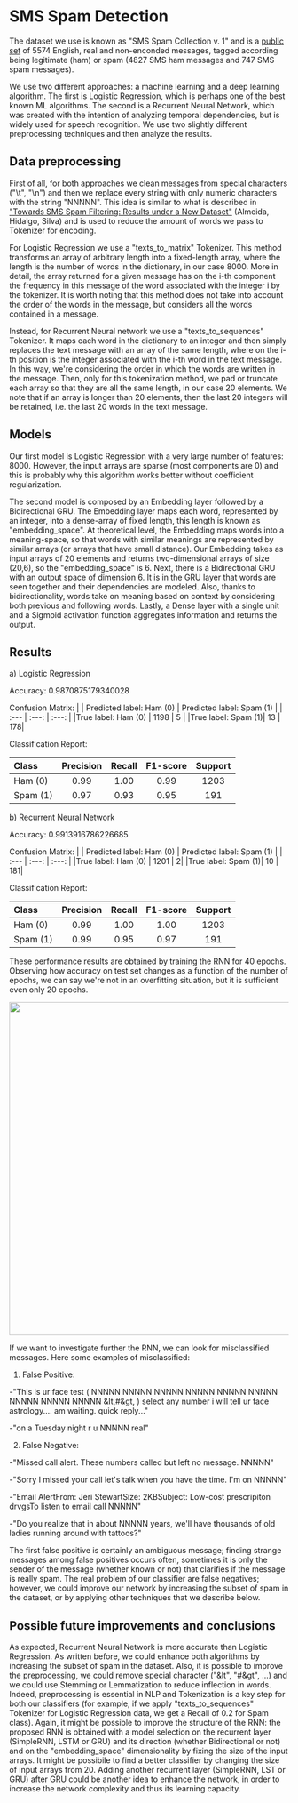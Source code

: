 # SMS Spam Detection

The dataset we use is known as "SMS Spam Collection v. 1" and is a [public set](https://www.dt.fee.unicamp.br/~tiago/smsspamcollection/) of 5574 English, real and non-enconded messages, tagged according being legitimate (ham) or spam (4827 SMS ham messages and 747 SMS spam messages).

We use two different approaches: a machine learning and a deep learning algorithm. The first is Logistic Regression, which is perhaps one of the best known ML algorithms. The second is a Recurrent Neural Network, which was created with the intention of analyzing temporal dependencies, but is widely used for speech recognition. We use two slightly different preprocessing techniques and then analyze the results.

## Data preprocessing
First of all, for both approaches we clean messages from special characters ("\t", "\n") and then we replace every string with only numeric characters with the string "NNNNN". This idea is similar to what is described in ["Towards SMS Spam Filtering: Results under a New Dataset"](https://www.dt.fee.unicamp.br/~tiago/smsspamcollection/IJISS13.pdf) (Almeida, Hidalgo, Silva) and is used to reduce the amount of words we pass to Tokenizer for encoding. 

For Logistic Regression we use a "texts_to_matrix" Tokenizer. This method transforms an array of arbitrary length into a fixed-length array, where the length is the number of words in the dictionary, in our case 8000. More in detail, the array returned for a given message has on the i-th component the frequency in this message of the word associated with the integer i by the tokenizer. It is worth noting that this method does not take into account the order of the words in the message, but considers all the words contained in a message.

Instead, for Recurrent Neural network we use a "texts_to_sequences" Tokenizer. It maps each word in the dictionary to an integer and then simply replaces the text message with an array of the same length, where on the i-th position is the integer associated with the i-th word in the text message. In this way, we're considering the order in which the words are written in the message. Then, only for this tokenization method, we pad or truncate each array so that they are all the same length, in our case 20 elements. We note that if an array is longer than 20 elements, then the last 20 integers will be retained, i.e. the last 20 words in the text message.

## Models
Our first model is Logistic Regression with a very large number of features: 8000. However, the input arrays are sparse (most components are 0) and this is probably why this algorithm works better without coefficient regularization. 

The second model is composed by an Embedding layer followed by a Bidirectional GRU.
The Embedding layer maps each word, represented by an integer, into a dense-array of fixed length, this length is known as "embedding_space". At theoretical level, the Embedding maps words into a meaning-space, so that words with similar meanings are represented by similar arrays (or arrays that have small distance). Our Embedding takes as input arrays of 20 elements and returns two-dimensional arrays of size (20,6), so the "embedding_space" is 6.
Next, there is a Bidirectional GRU with an output space of dimension 6. It is in the GRU layer that words are seen together and their dependencies are modeled. Also, thanks to bidirectionality, words take on meaning based on context by considering both previous and following words. 
Lastly, a Dense layer with a single unit and a Sigmoid activation function aggregates information and returns the output. 

## Results
a) Logistic Regression

Accuracy: 0.9870875179340028

Confusion Matrix: 
|                    | Predicted label: Ham (0)  |  Predicted label: Spam (1)   |
|          :---      |          :---:            |           :---:              |
|True label: Ham (0) |  1198                     |                            5 |
|True label: Spam (1)|    13                     |                           178|

Classification Report: 

|  Class   |  Precision  |  Recall    | F1-score   |   Support |
|   :---   |    :---:    |    :---:   |   :---:    |    :---:  |
|  Ham (0) |    0.99     |    1.00    |  0.99      |    1203   |
| Spam (1) |    0.97     |   0.93     |   0.95     |    191    |

b) Recurrent Neural Network

Accuracy: 0.9913916786226685

Confusion Matrix: 
|                    | Predicted label: Ham (0)  |  Predicted label: Spam (1)   |
|          :---      |          :---:            |           :---:              |
|True label: Ham (0) |  1201                     |                             2|
|True label: Spam (1)|    10                     |                           181|

Classification Report: 

|  Class   |  Precision  |  Recall    | F1-score   |   Support |
|   :---   |    :---:    |    :---:   |   :---:    |    :---:  |
|  Ham (0) |    0.99     |    1.00    |  1.00      |    1203   |
| Spam (1) |    0.99     |   0.95     |   0.97     |    191    |

These performance results are obtained by training the RNN for 40 epochs. Observing how accuracy on test set changes as a function of the number of epochs, we can say we're not in an overfitting situation, but it is sufficient even only 20 epochs.

<img src="https://user-images.githubusercontent.com/89379052/133884115-b4fb2f9f-ba82-48a2-a64d-412a58c2e6fb.png" width="600">


If we want to investigate further the RNN, we can look for misclassified messages. Here some examples of misclassified: 

1) False Positive: 

-"This is ur face test ( NNNNN NNNNN NNNNN NNNNN NNNNN NNNNN NNNNN NNNNN NNNNN &lt,#&gt, ) select any number i will tell ur face astrology.... am waiting. quick reply..." 

-"on a Tuesday night r u NNNNN real"

2) False Negative:
 
-"Missed call alert. These numbers called but left no message. NNNNN"

-"Sorry I missed your call let's talk when you have the time. I'm on NNNNN"

-"Email AlertFrom: Jeri StewartSize: 2KBSubject: Low-cost prescripiton drvgsTo listen to email call NNNNN"

-"Do you realize that in about NNNNN years, we'll have thousands of old ladies running around with tattoos?"

The first false positive is certainly an ambiguous message; finding strange messages among false positives occurs often, sometimes it is only the sender of the message (whether known or not) that clarifies if the message is really spam. The real problem of our classifier are false negatives; however, we could improve our network by increasing the subset of spam in the dataset, or by applying other techniques that we describe below.

## Possible future improvements and conclusions
As expected, Recurrent Neural Network is more accurate than Logistic Regression. As written before, we could enhance both algorithms by increasing the subset of spam in the dataset. Also, it is possible to improve the preprocessing, we could remove special character ("&lt", "#&gt", ...) and we could use Stemming or Lemmatization to reduce inflection in words. Indeed, preprocessing is essential in NLP and Tokenization is a key step for both our classifiers (for example, if we apply "texts_to_sequences" Tokenizer for Logistic Regression data, we get a Recall of 0.2 for Spam class).
Again, it might be possible to improve the structure of the RNN: the proposed RNN is obtained with a model selection on the recurrent layer (SimpleRNN, LSTM or GRU) and its direction (whether Bidirectional or not) and on the "embedding_space" dimensionality by fixing the size of the input arrays. It might be possibile to find a better classifier by changing the size of input arrays from 20. Adding another recurrent layer (SimpleRNN, LST or GRU) after GRU could be another idea to enhance the network, in order to increase the  network complexity and thus its learning capacity.


